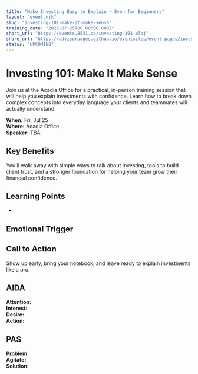 ```yaml
---
title: "Make Investing Easy to Explain — Even for Beginners"
layout: "event.njk"
slug: "investing-101-make-it-make-sense"
training_date: "2025-07-25T00:00:00.000Z"
short_url: "https://events.8531.ca/investing-101-aldj"
share_url: "https://advisorpages.github.io/eventsites/event-pages/investing-101-make-it-make-sense/"
status: "UPCOMING"
---
```


# Investing 101: Make It Make Sense

Join us at the Acadia Office for a practical, in-person training session that will help you explain investments with confidence. Learn how to break down complex concepts into everyday language your clients and teammates will actually understand.

**When:** Fri, Jul 25  
**Where:** Acadia Office  
**Speaker:** TBA

## Key Benefits
You’ll walk away with simple ways to talk about investing, tools to build client trust, and a stronger foundation for helping your team grow their financial confidence.

## Learning Points
- 

## Emotional Trigger


## Call to Action
Show up early, bring your notebook, and leave ready to explain investments like a pro.

## AIDA  
**Attention:**   
**Interest:**   
**Desire:**   
**Action:** 

## PAS  
**Problem:**   
**Agitate:**   
**Solution:** 
